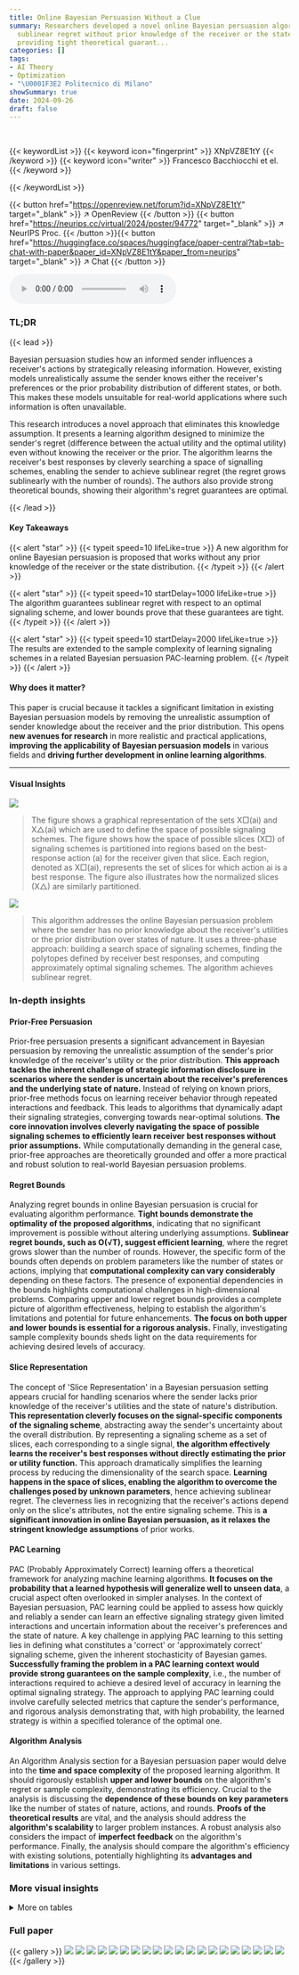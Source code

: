 ```yaml
---
title: Online Bayesian Persuasion Without a Clue
summary: Researchers developed a novel online Bayesian persuasion algorithm that achieves
  sublinear regret without prior knowledge of the receiver or the state distribution,
  providing tight theoretical guarant...
categories: []
tags:
- AI Theory
- Optimization
- "\U0001F3E2 Politecnico di Milano"
showSummary: true
date: 2024-09-26
draft: false
---
```


<br>

{{< keywordList >}}
{{< keyword icon="fingerprint" >}} XNpVZ8E1tY {{< /keyword >}}
{{< keyword icon="writer" >}} Francesco Bacchiocchi et el. {{< /keyword >}}
 
{{< /keywordList >}}

{{< button href="https://openreview.net/forum?id=XNpVZ8E1tY" target="_blank" >}}
↗ OpenReview
{{< /button >}}
{{< button href="https://neurips.cc/virtual/2024/poster/94772" target="_blank" >}}
↗ NeurIPS Proc.
{{< /button >}}{{< button href="https://huggingface.co/spaces/huggingface/paper-central?tab=tab-chat-with-paper&paper_id=XNpVZ8E1tY&paper_from=neurips" target="_blank" >}}
↗ Chat
{{< /button >}}



<audio controls>
    <source src="https://ai-paper-reviewer.com/XNpVZ8E1tY/podcast.wav" type="audio/wav">
    Your browser does not support the audio element.
</audio>


### TL;DR


{{< lead >}}

Bayesian persuasion studies how an informed sender influences a receiver's actions by strategically releasing information.  However, existing models unrealistically assume the sender knows either the receiver's preferences or the prior probability distribution of different states, or both. This makes these models unsuitable for real-world applications where such information is often unavailable.

This research introduces a novel approach that eliminates this knowledge assumption. It presents a learning algorithm designed to minimize the sender's regret (difference between the actual utility and the optimal utility) even without knowing the receiver or the prior. The algorithm learns the receiver's best responses by cleverly searching a space of signalling schemes, enabling the sender to achieve sublinear regret (the regret grows sublinearly with the number of rounds).  The authors also provide strong theoretical bounds, showing their algorithm's regret guarantees are optimal.

{{< /lead >}}


#### Key Takeaways

{{< alert "star" >}}
{{< typeit speed=10 lifeLike=true >}} A new algorithm for online Bayesian persuasion is proposed that works without any prior knowledge of the receiver or the state distribution. {{< /typeit >}}
{{< /alert >}}

{{< alert "star" >}}
{{< typeit speed=10 startDelay=1000 lifeLike=true >}} The algorithm guarantees sublinear regret with respect to an optimal signaling scheme, and lower bounds prove that these guarantees are tight. {{< /typeit >}}
{{< /alert >}}

{{< alert "star" >}}
{{< typeit speed=10 startDelay=2000 lifeLike=true >}} The results are extended to the sample complexity of learning signaling schemes in a related Bayesian persuasion PAC-learning problem. {{< /typeit >}}
{{< /alert >}}

#### Why does it matter?
This paper is crucial because it tackles a significant limitation in existing Bayesian persuasion models by removing the unrealistic assumption of sender knowledge about the receiver and the prior distribution.  This opens **new avenues for research** in more realistic and practical applications, **improving the applicability of Bayesian persuasion models** in various fields and **driving further development in online learning algorithms**.

------
#### Visual Insights



![](https://ai-paper-reviewer.com/XNpVZ8E1tY/figures_3_1.jpg)

> The figure shows a graphical representation of the sets X□(ai) and X△(ai) which are used to define the space of possible signaling schemes.  The figure shows how the space of possible slices (X□) of signaling schemes is partitioned into regions based on the best-response action (a) for the receiver given that slice. Each region, denoted as X□(ai), represents the set of slices for which action ai is a best response. The figure also illustrates how the normalized slices (X△) are similarly partitioned.





![](https://ai-paper-reviewer.com/XNpVZ8E1tY/tables_5_1.jpg)

> This algorithm addresses the online Bayesian persuasion problem where the sender has no prior knowledge about the receiver's utilities or the prior distribution over states of nature.  It uses a three-phase approach: building a search space of signaling schemes, finding the polytopes defined by receiver best responses, and computing approximately optimal signaling schemes. The algorithm achieves sublinear regret.





### In-depth insights


#### Prior-Free Persuasion
Prior-free persuasion presents a significant advancement in Bayesian persuasion by removing the unrealistic assumption of the sender's prior knowledge of the receiver's utility or the prior distribution. **This approach tackles the inherent challenge of strategic information disclosure in scenarios where the sender is uncertain about the receiver's preferences and the underlying state of nature.**  Instead of relying on known priors, prior-free methods focus on learning receiver behavior through repeated interactions and feedback.  This leads to algorithms that dynamically adapt their signaling strategies, converging towards near-optimal solutions.  **The core innovation involves cleverly navigating the space of possible signaling schemes to efficiently learn receiver best responses without prior assumptions.** While computationally demanding in the general case, prior-free approaches are theoretically grounded and offer a more practical and robust solution to real-world Bayesian persuasion problems.

#### Regret Bounds
Analyzing regret bounds in online Bayesian persuasion is crucial for evaluating algorithm performance.  **Tight bounds demonstrate the optimality of the proposed algorithms**, indicating that no significant improvement is possible without altering underlying assumptions.  **Sublinear regret bounds, such as O(√T), suggest efficient learning**, where the regret grows slower than the number of rounds. However, the specific form of the bounds often depends on problem parameters like the number of states or actions, implying that **computational complexity can vary considerably** depending on these factors.  The presence of exponential dependencies in the bounds highlights computational challenges in high-dimensional problems. Comparing upper and lower regret bounds provides a complete picture of algorithm effectiveness, helping to establish the algorithm's limitations and potential for future enhancements.  **The focus on both upper and lower bounds is essential for a rigorous analysis.** Finally, investigating sample complexity bounds sheds light on the data requirements for achieving desired levels of accuracy.

#### Slice Representation
The concept of 'Slice Representation' in a Bayesian persuasion setting appears crucial for handling scenarios where the sender lacks prior knowledge of the receiver's utilities and the state of nature's distribution.  **This representation cleverly focuses on the signal-specific components of the signaling scheme**, abstracting away the sender's uncertainty about the overall distribution. By representing a signaling scheme as a set of slices, each corresponding to a single signal, **the algorithm effectively learns the receiver's best responses without directly estimating the prior or utility function.** This approach dramatically simplifies the learning process by reducing the dimensionality of the search space.  **Learning happens in the space of slices, enabling the algorithm to overcome the challenges posed by unknown parameters**, hence achieving sublinear regret. The cleverness lies in recognizing that the receiver's actions depend only on the slice's attributes, not the entire signaling scheme. This is **a significant innovation in online Bayesian persuasion, as it relaxes the stringent knowledge assumptions** of prior works.

#### PAC Learning
PAC (Probably Approximately Correct) learning offers a theoretical framework for analyzing machine learning algorithms.  **It focuses on the probability that a learned hypothesis will generalize well to unseen data**, a crucial aspect often overlooked in simpler analyses.  In the context of Bayesian persuasion, PAC learning could be applied to assess how quickly and reliably a sender can learn an effective signaling strategy given limited interactions and uncertain information about the receiver's preferences and the state of nature.  A key challenge in applying PAC learning to this setting lies in defining what constitutes a 'correct' or 'approximately correct' signaling scheme, given the inherent stochasticity of Bayesian games.  **Successfully framing the problem in a PAC learning context would provide strong guarantees on the sample complexity**, i.e., the number of interactions required to achieve a desired level of accuracy in learning the optimal signaling strategy. The approach to applying PAC learning could involve carefully selected metrics that capture the sender's performance, and rigorous analysis demonstrating that, with high probability, the learned strategy is within a specified tolerance of the optimal one.

#### Algorithm Analysis
An Algorithm Analysis section for a Bayesian persuasion paper would delve into the **time and space complexity** of the proposed learning algorithm.  It should rigorously establish **upper and lower bounds** on the algorithm's regret or sample complexity, demonstrating its efficiency.  Crucial to the analysis is discussing the **dependence of these bounds on key parameters** like the number of states of nature, actions, and rounds.  **Proofs of the theoretical results** are vital, and the analysis should address the **algorithm's scalability** to larger problem instances.  A robust analysis also considers the impact of **imperfect feedback** on the algorithm's performance.  Finally, the analysis should compare the algorithm's efficiency with existing solutions, potentially highlighting its **advantages and limitations** in various settings.


### More visual insights




<details>
<summary>More on tables
</summary>


![](https://ai-paper-reviewer.com/XNpVZ8E1tY/tables_6_1.jpg)
> This table visually represents the sets Xº(ai) and X△(ai) which are crucial in the paper's proposed algorithm for Bayesian persuasion.  Xº(ai) represents the set of unnormalized slices (d-dimensional vectors) where action ai is a best response for the receiver, and X△(ai) is the normalized version of Xº(ai). The table helps illustrate how these sets form a covering of the space of possible slices and the relationship between them, which is essential to the learning process in the algorithm.

![](https://ai-paper-reviewer.com/XNpVZ8E1tY/tables_7_1.jpg)
> This table visually represents the sets X (ai) and X△(ai)  for a Bayesian persuasion instance with two states of nature and three receiver actions.  The sets represent regions in a two-dimensional space, where each region corresponds to a receiver's best response action (a1, a2, or a3) to the sender's signal.  The figure aids in visualizing how the algorithm in the paper learns to partition the signal space based on these regions. The x-axis and y-axis represent the probabilities of the sender's signals relating to the different states of nature. 

![](https://ai-paper-reviewer.com/XNpVZ8E1tY/tables_9_1.jpg)
> The table shows the upper and lower bounds on the regret, which measures how much the sender loses in terms of utility compared to an optimal signaling scheme in each round.  The regret is shown as a function of the number of rounds (T), the number of states of nature (d), and the number of receiver actions (n). The upper bound is achieved by the algorithm described in the paper, while the lower bounds indicate the tightness of the algorithm's guarantees.  These results are discussed further in Section 5 of the paper.

![](https://ai-paper-reviewer.com/XNpVZ8E1tY/tables_22_1.jpg)
> Algorithm 6 Find-Polytopes shows the pseudocode of the Find-Polytopes procedure.  This procedure takes a search space of normalized slices (Xε) and a parameter ζ as input. It first calls the Find-Fully-Dimensional-Regions procedure to identify polytopes with volume greater than zero and their corresponding actions. Then, for actions not included in that set, it calls the Find-Face procedure to find a face of a polytope containing the vertices of interest.  Finally, it returns a collection of polytopes, one for each action.

![](https://ai-paper-reviewer.com/XNpVZ8E1tY/tables_24_1.jpg)
> This table summarizes the key aspects of existing research in online Bayesian persuasion, highlighting the knowledge assumptions made by each work regarding the sender's knowledge of the prior distribution over states of nature and/or the receiver's utility function.  It differentiates the approaches based on whether they relax assumptions about the prior, receiver utilities, or both, and whether the regret guarantees are tight.

![](https://ai-paper-reviewer.com/XNpVZ8E1tY/tables_26_1.jpg)
> This table visually represents the sets X(ai) and X△(ai) which are crucial in understanding the algorithm. X(ai) and X△(ai) represent the sets of slices where action ai is a best response for the receiver in the unnormalized and normalized space respectively.  The figure helps visualize how receiver's actions induce particular coverings of the sets of slices, which are key to the proposed algorithm.

![](https://ai-paper-reviewer.com/XNpVZ8E1tY/tables_26_2.jpg)
> This algorithm samples a normalized slice from the interior of a given polytope. It takes as input a polytope P, where vol<sub>d-1</sub>(P) > 0, and a parameter δ. The algorithm returns a normalized slice x ∈ int(P) satisfying certain conditions on its bit-complexity and the probability that it belongs to a given hyperplane. The algorithm first computes a normalized slice x<sup>0</sup> as the average of d linearly-independent vertices of P. Then it samples a vector y from a suitable grid in the (d-1)-dimensional hypercube, scales it by a parameter ρ, and adds it to x<sup>0</sup> to obtain x.

![](https://ai-paper-reviewer.com/XNpVZ8E1tY/tables_30_1.jpg)
> This table summarizes the notations used in the paper, including symbols for states of nature, actions, signals, probability distributions, and other mathematical concepts used in the Bayesian persuasion model.

![](https://ai-paper-reviewer.com/XNpVZ8E1tY/tables_35_1.jpg)
> This table shows the representation of sets X(ai) and X△(ai) with d=2 states of nature and n=3 receivers' actions. It visually represents the polytopes formed by the intersection of halfspaces that define regions where a specific receiver's action is optimal.

</details>




### Full paper

{{< gallery >}}
<img src="https://ai-paper-reviewer.com/XNpVZ8E1tY/1.png" class="grid-w50 md:grid-w33 xl:grid-w25" />
<img src="https://ai-paper-reviewer.com/XNpVZ8E1tY/2.png" class="grid-w50 md:grid-w33 xl:grid-w25" />
<img src="https://ai-paper-reviewer.com/XNpVZ8E1tY/3.png" class="grid-w50 md:grid-w33 xl:grid-w25" />
<img src="https://ai-paper-reviewer.com/XNpVZ8E1tY/4.png" class="grid-w50 md:grid-w33 xl:grid-w25" />
<img src="https://ai-paper-reviewer.com/XNpVZ8E1tY/5.png" class="grid-w50 md:grid-w33 xl:grid-w25" />
<img src="https://ai-paper-reviewer.com/XNpVZ8E1tY/6.png" class="grid-w50 md:grid-w33 xl:grid-w25" />
<img src="https://ai-paper-reviewer.com/XNpVZ8E1tY/7.png" class="grid-w50 md:grid-w33 xl:grid-w25" />
<img src="https://ai-paper-reviewer.com/XNpVZ8E1tY/8.png" class="grid-w50 md:grid-w33 xl:grid-w25" />
<img src="https://ai-paper-reviewer.com/XNpVZ8E1tY/9.png" class="grid-w50 md:grid-w33 xl:grid-w25" />
<img src="https://ai-paper-reviewer.com/XNpVZ8E1tY/10.png" class="grid-w50 md:grid-w33 xl:grid-w25" />
<img src="https://ai-paper-reviewer.com/XNpVZ8E1tY/11.png" class="grid-w50 md:grid-w33 xl:grid-w25" />
<img src="https://ai-paper-reviewer.com/XNpVZ8E1tY/12.png" class="grid-w50 md:grid-w33 xl:grid-w25" />
<img src="https://ai-paper-reviewer.com/XNpVZ8E1tY/13.png" class="grid-w50 md:grid-w33 xl:grid-w25" />
<img src="https://ai-paper-reviewer.com/XNpVZ8E1tY/14.png" class="grid-w50 md:grid-w33 xl:grid-w25" />
<img src="https://ai-paper-reviewer.com/XNpVZ8E1tY/15.png" class="grid-w50 md:grid-w33 xl:grid-w25" />
<img src="https://ai-paper-reviewer.com/XNpVZ8E1tY/16.png" class="grid-w50 md:grid-w33 xl:grid-w25" />
<img src="https://ai-paper-reviewer.com/XNpVZ8E1tY/17.png" class="grid-w50 md:grid-w33 xl:grid-w25" />
<img src="https://ai-paper-reviewer.com/XNpVZ8E1tY/18.png" class="grid-w50 md:grid-w33 xl:grid-w25" />
<img src="https://ai-paper-reviewer.com/XNpVZ8E1tY/19.png" class="grid-w50 md:grid-w33 xl:grid-w25" />
<img src="https://ai-paper-reviewer.com/XNpVZ8E1tY/20.png" class="grid-w50 md:grid-w33 xl:grid-w25" />
{{< /gallery >}}